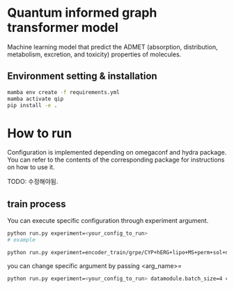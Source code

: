 # Quantum informed graph transformer model
Machine learning model that predict the ADMET (absorption, distribution, metabolism, excretion, and toxicity) properties of molecules.

## Environment setting & installation
```bash
mamba env create -f requirements.yml
mamba activate qip
pip install -e .
```

# How to run
Configuration is implemented depending on omegaconf and hydra package. 
You can refer to the contents of the corresponding package for instructions on how to use it.

TODO: 수정해야됨.
## train process
You can execute specific configuration through experiment argument.
```bash
python run.py experiment=<your_config_to_run>
# example

python run.py experiment=encoder_train/grpe/CYP+hERG+lipo+MS+perm+sol+nabla/initial
```


you can change specific argument by passing <arg_name>=<value>
```bash
python run.py experiment=<your_config_to_run> datamodule.batch_size=4 callbacks=early_stopping
```
